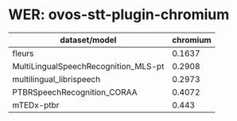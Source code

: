 
# WER: ovos-stt-plugin-chromium
|dataset/model|chromium|
|-|-|
| fleurs | 0.1637 |
| MultiLingualSpeechRecognition_MLS-pt | 0.2908 |
| multilingual_librispeech | 0.2973 |
| PTBRSpeechRecognition_CORAA | 0.4072 |
| mTEDx-ptbr | 0.443 |